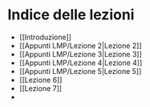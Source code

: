 
# Indice delle lezioni

- [[Introduzione]]
- [[Appunti LMP/Lezione 2|Lezione 2]]
- [[Appunti LMP/Lezione 3|Lezione 3]] 
- [[Appunti LMP/Lezione 4|Lezione 4]]
- [[Appunti LMP/Lezione 5|Lezione 5]]
- [[Lezione 6]]
- [[Lezione 7]]
- 


